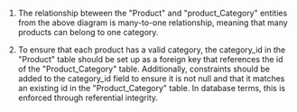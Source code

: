 1. The relationship bteween the "Product" and "product_Category" entities from the above diagram is many-to-one relationship, meaning that many products can belong to one category.

2. To ensure that each product has a valid category, the category_id in the "Product" table should be set up as a foreign key that references the id of the "Product_Category" table. Additionally, constraints should be added to the category_id field to ensure it is not null and that it matches an existing id in the "Product_Category" table. In database terms, this is enforced through referential integrity.
